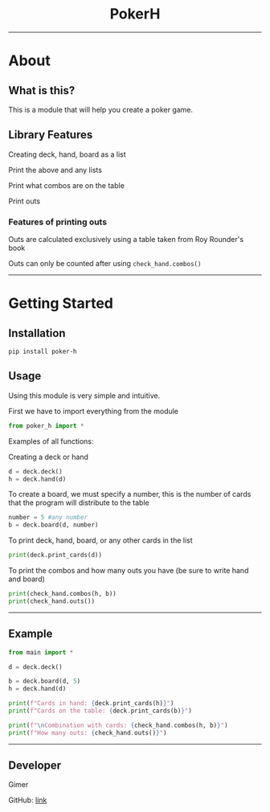 <h1 align="center">PokerH</h1>


----------


# About

## What is this?

This is a module that will help you create a poker game.

## Library Features

Creating deck, hand, board as a list

Print the above and any lists

Print what combos are on the table

Print outs

### Features of printing outs

Outs are calculated exclusively using a table taken from Roy Rounder's book

Outs can only be counted after using `check_hand.combos()`


----------


# Getting Started

## Installation

	pip install poker-h


## Usage


Using this module is very simple and intuitive.

First we have to import everything from the module

``` python
from poker_h import *
```

Examples of all functions:

Creating a deck or hand

``` python
d = deck.deck()
h = deck.hand(d)
```


To create a board, we must specify a number, this is the number of cards that the program will distribute to the table

``` python
number = 5 #any number
b = deck.board(d, number)
```


To print deck, hand, board, or any other cards in the list

``` python
print(deck.print_cards(d))
```


To print the combos and how many outs you have (be sure to write hand and board)

``` python
print(check_hand.combos(h, b))
print(check_hand.outs())
```


----------


## Example
``` python
from main import *

d = deck.deck()

b = deck.board(d, 5)
h = deck.hand(d)

print(f"Cards in hand: {deck.print_cards(h)}")
print(f"Cards on the table: {deck.print_cards(b)}")

print(f"\nCombination with cards: {check_hand.combos(h, b)}")
print(f"How many outs: {check_hand.outs()}")
```


----------


## Developer
Gimer

GitHub: [link](https://github.com/windgim)